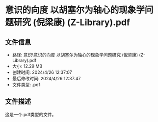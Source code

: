 ﻿# 意识的向度 以胡塞尔为轴心的现象学问题研究 (倪梁康) (Z-Library).pdf

## 文件信息
- 路径: 意识\意识的向度 以胡塞尔为轴心的现象学问题研究 (倪梁康) (Z-Library).pdf
- 大小: 12.29 MB
- 创建时间: 2024/4/26 12:37:07
- 最后修改时间: 2024/4/26 12:37:47
- 文件类型: .pdf

## 文件描述
这是一个.pdf类型的文件。

